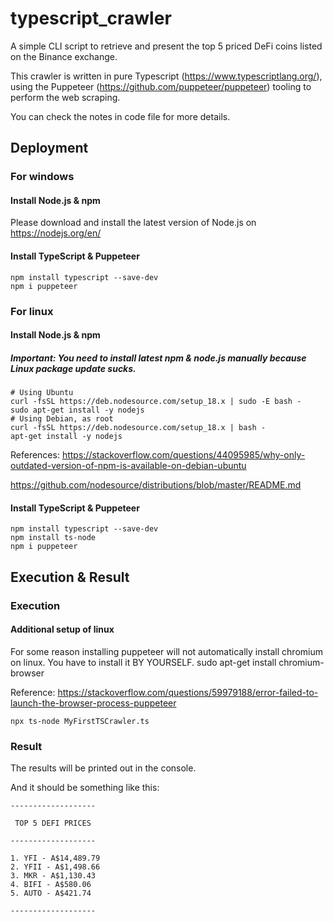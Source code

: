 # typescript_crawler

A simple CLI script to retrieve and present the top 5 priced DeFi coins listed on the Binance exchange.

This crawler is written in pure Typescript (https://www.typescriptlang.org/), using the Puppeteer (https://github.com/puppeteer/puppeteer) tooling to perform the web scraping.

You can check the notes in code file for more details.

## Deployment

### For windows
#### Install Node.js & npm
Please download and install the latest version of Node.js on https://nodejs.org/en/
#### Install TypeScript & Puppeteer
```
npm install typescript --save-dev
npm i puppeteer
```
### For linux
#### Install Node.js & npm
##### Important: You need to install latest npm & node.js manually because Linux package update sucks.

```
# Using Ubuntu
curl -fsSL https://deb.nodesource.com/setup_18.x | sudo -E bash -
sudo apt-get install -y nodejs
# Using Debian, as root
curl -fsSL https://deb.nodesource.com/setup_18.x | bash -
apt-get install -y nodejs
```

References: 
https://stackoverflow.com/questions/44095985/why-only-outdated-version-of-npm-is-available-on-debian-ubuntu

https://github.com/nodesource/distributions/blob/master/README.md

#### Install TypeScript & Puppeteer
```
npm install typescript --save-dev
npm install ts-node
npm i puppeteer
```
## Execution & Result

### Execution
#### Additional setup of linux

For some reason installing puppeteer will not automatically install chromium on linux. You have to install it BY YOURSELF.
sudo apt-get install chromium-browser

Reference: https://stackoverflow.com/questions/59979188/error-failed-to-launch-the-browser-process-puppeteer
```
npx ts-node MyFirstTSCrawler.ts
```
### Result
The results will be printed out in the console.

And it should be something like this:
```
-------------------

 TOP 5 DEFI PRICES
 
-------------------

1. YFI - A$14,489.79
2. YFII - A$1,498.66
3. MKR - A$1,130.43
4. BIFI - A$580.06
5. AUTO - A$421.74

-------------------
```
